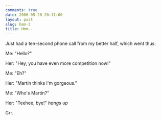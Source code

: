 ```yaml
---
comments: true
date: 2006-05-20 20:11:00
layout: post
slug: hmm-3
title: Hmm...
---
```


Just had a ten-second phone call from my better half, which went thus:  

Me: "Hello?"  

Her: "Hey, you have even more competition now!"  

Me: "Eh?"  

Her: "Martin thinks I'm gorgeous."  

Me: "Who's Martin?"  

Her: "Teehee, bye!" *hangs up*  

Grr.
